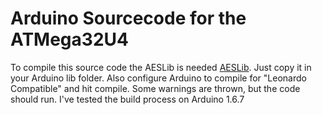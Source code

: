 # Arduino Sourcecode for the ATMega32U4

To compile this source code the AESLib is needed [AESLib](https://github.com/DavyLandman/AESLib). Just copy it in your Arduino lib folder.
Also configure Arduino to compile for "Leonardo Compatible" and hit compile. Some warnings are thrown, but the code should run. I've tested the build process on Arduino 1.6.7